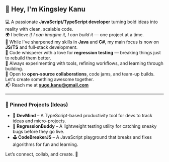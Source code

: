 ## 👋 Hey, I'm Kingsley Kanu

💻 A passionate **JavaScript/TypeScript developer** turning bold ideas into reality with clean, scalable code.  
🌍 I believe *if I can imagine it, I can build it* — one project at a time.  
🧠 While I've sharpened my skills in **Java** and **C#**, my main focus is now on **JS/TS** and full-stack development.  
🧪 Code whisperer with a love for **regression testing** — breaking things just to rebuild them better.  
🔧 Always experimenting with tools, refining workflows, and learning through building.  
🤝 Open to **open-source collaborations**, code jams, and team-up builds. Let's create something awesome together.  
📬 Reach me at **suge.kanu@gmail.com**

---

### 📌 Pinned Projects (Ideas)

- **🧠 DevMind** – A TypeScript-based productivity tool for devs to track ideas and micro-projects.  
- **🔁 RegressionBuddy** – A lightweight testing utility for catching sneaky bugs before they go live.  
- **🕹️ CodeBreakerJS** – A JavaScript playground that breaks and fixes algorithms for fun and learning.

Let’s connect, collab, and create. 🚀

<!---
CaptKay/CaptKay is a ✨ special ✨ repository because its `README.md` (this file) appears on your GitHub profile.
You can click the Preview link to take a look at your changes.
--->
